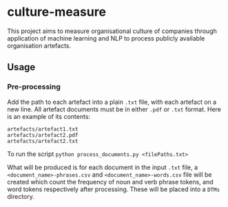 # culture-measure
This project aims to measure organisational culture of companies through
application of machine learning and NLP to process publicly available
organisation artefacts.

## Usage

### Pre-processing
Add the path to each artefact into a plain `.txt` file, with each artefact
on a new line. All artefact documents must be in either `.pdf` or `.txt` format. 
Here is an example of its contents:  
```
artefacts/artefact1.txt
artefacts/artefact2.pdf
artefacts/artefact2.txt
```

To run the script `python process_documents.py <filePaths.txt>`

What will be produced is for each document in the input `.txt` file, a 
`<document_name>-phrases.csv` and `<document_name>-words.csv` file 
will be created which count the frequency of noun and verb phrase tokens,
and word tokens respectively after processing. These will be placed into a 
`DTMs` directory.
